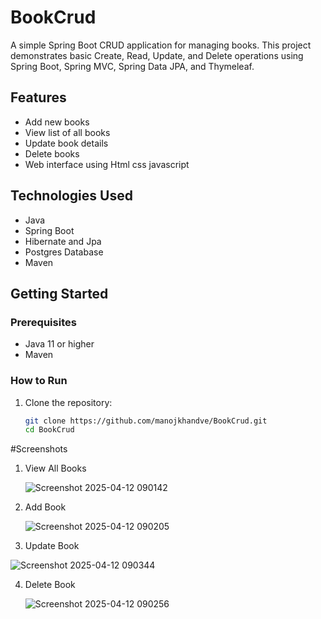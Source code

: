 # BookCrud

A simple Spring Boot CRUD application for managing books. This project demonstrates basic Create, Read, Update, and Delete operations using Spring Boot, Spring MVC, Spring Data JPA, and Thymeleaf.

## Features

- Add new books
- View list of all books
- Update book details
- Delete books
- Web interface using Html css javascript 

## Technologies Used

- Java 
- Spring Boot
- Hibernate and Jpa
- Postgres Database
- Maven

## Getting Started

### Prerequisites

- Java 11 or higher
- Maven

### How to Run

1. Clone the repository:

   ```bash
   git clone https://github.com/manojkhandve/BookCrud.git
   cd BookCrud

#Screenshots

1) View All Books
   
   ![Screenshot 2025-04-12 090142](https://github.com/user-attachments/assets/378d701e-9103-46fb-bf2c-bb433ddd0745)

2) Add Book
   
   ![Screenshot 2025-04-12 090205](https://github.com/user-attachments/assets/052de61e-928b-4818-88d8-52757ec40abf)

3) Update Book
   
![Screenshot 2025-04-12 090344](https://github.com/user-attachments/assets/89dd30f9-18da-45ec-b82f-9d10b37594fc)

4) Delete Book
   
   ![Screenshot 2025-04-12 090256](https://github.com/user-attachments/assets/9ba80aff-90d7-49d2-8b39-763b15f5c9dd)
